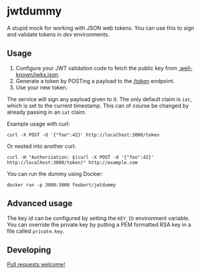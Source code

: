 # jwtdummy

A stupid mock for working with JSON web tokens. You can use this to sign and
validate tokens in *dev* environments.

## Usage

1. Configure your JWT validation code to fetch the public key from
   [.well-known/jwks.json](http://localhost:3000/.well-known/jwks.json).
2. Generate a token by POSTing a payload to the [/token](http://localhost:3000/token) endpoint.
3. Use your new token.

The service will sign any payload given to it. The only default claim is `iat`,
which is set to the current timestamp. This can of course be changed by already
passing in an `iat` claim.

Example usage with curl:

    curl -X POST -d '{"foo":42}' http://localhost:3000/token

Or nested into another curl:

    curl -H "Authorization: $(curl -X POST -d '{"foo":42}' http://localhost:3000/token)" http://example.com

You can run the dummy using Docker:

    docker run -p 3000:3000 foobert/jwtdummy

## Advanced usage

The key id can be configured by setting the `KEY_ID` environment variable.
You can override the private key by putting a PEM formatted RSA key in a file
called `private.key`.

## Developing

[Pull requests welcome!](https://github.com/foobert/jwtdummy)

